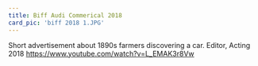 ```yaml
---
title: Biff Audi Commerical 2018
card_pic: 'biff 2018 1.JPG'
---
```


Short advertisement about 1890s farmers discovering a car.
Editor, Acting 2018
https://www.youtube.com/watch?v=L_EMAK3r8Vw
